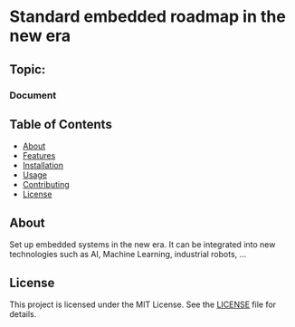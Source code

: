 # Standard embedded roadmap in the new era
## Topic:
### Document


## Table of Contents

- [About](#about)
- [Features](#features)
- [Installation](#installation)
- [Usage](#usage)
- [Contributing](#contributing)
- [License](#license)

## About
Set up embedded systems in the new era. 
It can be integrated into new technologies such as AI, Machine Learning, industrial robots, ...

## License
This project is licensed under the MIT License. See the [LICENSE](./LICENSE) file for details.
